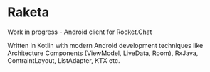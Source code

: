 # Raketa
Work in progress - Android client for Rocket.Chat

Written in Kotlin with modern Android development techniques like Architecture Components (ViewModel, LiveData, Room), RxJava, ContraintLayout, ListAdapter, KTX etc.
